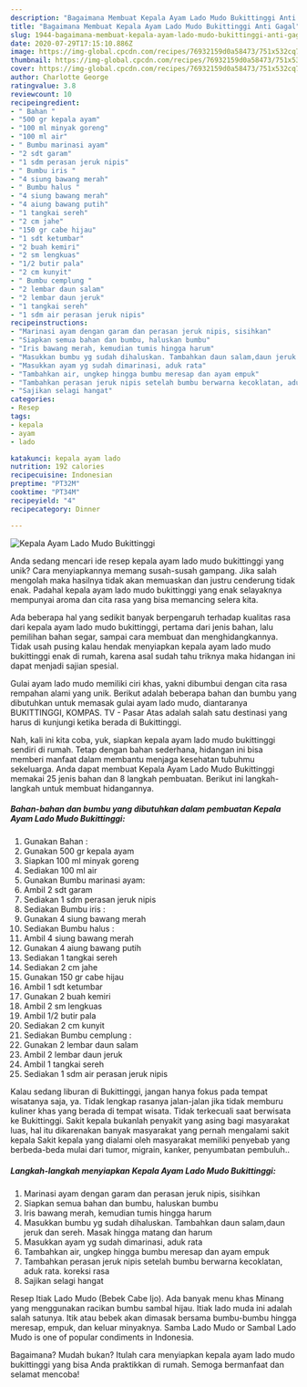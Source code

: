 ```yaml
---
description: "Bagaimana Membuat Kepala Ayam Lado Mudo Bukittinggi Anti Gagal"
title: "Bagaimana Membuat Kepala Ayam Lado Mudo Bukittinggi Anti Gagal"
slug: 1944-bagaimana-membuat-kepala-ayam-lado-mudo-bukittinggi-anti-gagal
date: 2020-07-29T17:15:10.886Z
image: https://img-global.cpcdn.com/recipes/76932159d0a58473/751x532cq70/kepala-ayam-lado-mudo-bukittinggi-foto-resep-utama.jpg
thumbnail: https://img-global.cpcdn.com/recipes/76932159d0a58473/751x532cq70/kepala-ayam-lado-mudo-bukittinggi-foto-resep-utama.jpg
cover: https://img-global.cpcdn.com/recipes/76932159d0a58473/751x532cq70/kepala-ayam-lado-mudo-bukittinggi-foto-resep-utama.jpg
author: Charlotte George
ratingvalue: 3.8
reviewcount: 10
recipeingredient:
- " Bahan "
- "500 gr kepala ayam"
- "100 ml minyak goreng"
- "100 ml air"
- " Bumbu marinasi ayam"
- "2 sdt garam"
- "1 sdm perasan jeruk nipis"
- " Bumbu iris "
- "4 siung bawang merah"
- " Bumbu halus "
- "4 siung bawang merah"
- "4 aiung bawang putih"
- "1 tangkai sereh"
- "2 cm jahe"
- "150 gr cabe hijau"
- "1 sdt ketumbar"
- "2 buah kemiri"
- "2 sm lengkuas"
- "1/2 butir pala"
- "2 cm kunyit"
- " Bumbu cemplung "
- "2 lembar daun salam"
- "2 lembar daun jeruk"
- "1 tangkai sereh"
- "1 sdm air perasan jeruk nipis"
recipeinstructions:
- "Marinasi ayam dengan garam dan perasan jeruk nipis, sisihkan"
- "Siapkan semua bahan dan bumbu, haluskan bumbu"
- "Iris bawang merah, kemudian tumis hingga harum"
- "Masukkan bumbu yg sudah dihaluskan. Tambahkan daun salam,daun jeruk dan sereh. Masak hingga matang dan harum"
- "Masukkan ayam yg sudah dimarinasi, aduk rata"
- "Tambahkan air, ungkep hingga bumbu meresap dan ayam empuk"
- "Tambahkan perasan jeruk nipis setelah bumbu berwarna kecoklatan, aduk rata. koreksi rasa"
- "Sajikan selagi hangat"
categories:
- Resep
tags:
- kepala
- ayam
- lado

katakunci: kepala ayam lado 
nutrition: 192 calories
recipecuisine: Indonesian
preptime: "PT32M"
cooktime: "PT34M"
recipeyield: "4"
recipecategory: Dinner

---
```



![Kepala Ayam Lado Mudo Bukittinggi](https://img-global.cpcdn.com/recipes/76932159d0a58473/751x532cq70/kepala-ayam-lado-mudo-bukittinggi-foto-resep-utama.jpg)

Anda sedang mencari ide resep kepala ayam lado mudo bukittinggi yang unik? Cara menyiapkannya memang susah-susah gampang. Jika salah mengolah maka hasilnya tidak akan memuaskan dan justru cenderung tidak enak. Padahal kepala ayam lado mudo bukittinggi yang enak selayaknya mempunyai aroma dan cita rasa yang bisa memancing selera kita.

Ada beberapa hal yang sedikit banyak berpengaruh terhadap kualitas rasa dari kepala ayam lado mudo bukittinggi, pertama dari jenis bahan, lalu pemilihan bahan segar, sampai cara membuat dan menghidangkannya. Tidak usah pusing kalau hendak menyiapkan kepala ayam lado mudo bukittinggi enak di rumah, karena asal sudah tahu triknya maka hidangan ini dapat menjadi sajian spesial.

Gulai ayam lado mudo memiliki ciri khas, yakni dibumbui dengan cita rasa rempahan alami yang unik. Berikut adalah beberapa bahan dan bumbu yang dibutuhkan untuk memasak gulai ayam lado mudo, diantaranya  BUKITTINGGI, KOMPAS. TV - Pasar Atas adalah salah satu destinasi yang harus di kunjungi ketika berada di Bukittinggi.


Nah, kali ini kita coba, yuk, siapkan kepala ayam lado mudo bukittinggi sendiri di rumah. Tetap dengan bahan sederhana, hidangan ini bisa memberi manfaat dalam membantu menjaga kesehatan tubuhmu sekeluarga. Anda dapat membuat Kepala Ayam Lado Mudo Bukittinggi memakai 25 jenis bahan dan 8 langkah pembuatan. Berikut ini langkah-langkah untuk membuat hidangannya.

<!--inarticleads1-->

##### Bahan-bahan dan bumbu yang dibutuhkan dalam pembuatan Kepala Ayam Lado Mudo Bukittinggi:

1. Gunakan  Bahan :
1. Gunakan 500 gr kepala ayam
1. Siapkan 100 ml minyak goreng
1. Sediakan 100 ml air
1. Gunakan  Bumbu marinasi ayam:
1. Ambil 2 sdt garam
1. Sediakan 1 sdm perasan jeruk nipis
1. Sediakan  Bumbu iris :
1. Gunakan 4 siung bawang merah
1. Sediakan  Bumbu halus :
1. Ambil 4 siung bawang merah
1. Gunakan 4 aiung bawang putih
1. Sediakan 1 tangkai sereh
1. Sediakan 2 cm jahe
1. Gunakan 150 gr cabe hijau
1. Ambil 1 sdt ketumbar
1. Gunakan 2 buah kemiri
1. Ambil 2 sm lengkuas
1. Ambil 1/2 butir pala
1. Sediakan 2 cm kunyit
1. Sediakan  Bumbu cemplung :
1. Gunakan 2 lembar daun salam
1. Ambil 2 lembar daun jeruk
1. Ambil 1 tangkai sereh
1. Sediakan 1 sdm air perasan jeruk nipis


Kalau sedang liburan di Bukittinggi, jangan hanya fokus pada tempat wisatanya saja, ya. Tidak lengkap rasanya jalan-jalan jika tidak memburu kuliner khas yang berada di tempat wisata. Tidak terkecuali saat berwisata ke Bukittinggi. Sakit kepala bukanlah penyakit yang asing bagi masyarakat luas, hal itu dikarenakan banyak masyarakat yang pernah mengalami sakit kepala Sakit kepala yang dialami oleh masyarakat memiliki penyebab yang berbeda-beda mulai dari tumor, migrain, kanker, penyumbatan pembuluh.. 

<!--inarticleads2-->

##### Langkah-langkah menyiapkan Kepala Ayam Lado Mudo Bukittinggi:

1. Marinasi ayam dengan garam dan perasan jeruk nipis, sisihkan
1. Siapkan semua bahan dan bumbu, haluskan bumbu
1. Iris bawang merah, kemudian tumis hingga harum
1. Masukkan bumbu yg sudah dihaluskan. Tambahkan daun salam,daun jeruk dan sereh. Masak hingga matang dan harum
1. Masukkan ayam yg sudah dimarinasi, aduk rata
1. Tambahkan air, ungkep hingga bumbu meresap dan ayam empuk
1. Tambahkan perasan jeruk nipis setelah bumbu berwarna kecoklatan, aduk rata. koreksi rasa
1. Sajikan selagi hangat


Resep Itiak Lado Mudo (Bebek Cabe Ijo). Ada banyak menu khas Minang yang menggunakan racikan bumbu sambal hijau. Itiak lado muda ini adalah salah satunya. Itik atau bebek akan dimasak bersama bumbu-bumbu hingga meresap, empuk, dan keluar minyaknya. Samba Lado Mudo or Sambal Lado Mudo is one of popular condiments in Indonesia. 

Bagaimana? Mudah bukan? Itulah cara menyiapkan kepala ayam lado mudo bukittinggi yang bisa Anda praktikkan di rumah. Semoga bermanfaat dan selamat mencoba!

